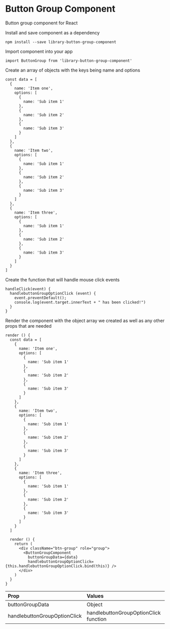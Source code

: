 
# Button Group Component

Button group component for React

Install and save component as a dependency

```
npm install --save library-button-group-component
```

Import component into your app

```
import ButtonGroup from 'library-button-group-component'
```

Create an array of objects with the keys being name and options

```
const data = [
  {
    name: 'Item one',
    options: [
      {
        name: 'Sub item 1'
      },
      {
        name: 'Sub item 2'
      },
      {
        name: 'Sub item 3'
      }
    ]
  },
  {
    name: 'Item two',
    options: [
      {
        name: 'Sub item 1'
      },
      {
        name: 'Sub item 2'
      },
      {
        name: 'Sub item 3'
      }
    ]
  },
  {
    name: 'Item three',
    options: [
      {
        name: 'Sub item 1'
      },
      {
        name: 'Sub item 2'
      },
      {
        name: 'Sub item 3'
      }
    ]
  }
]

```

Create the function that will handle mouse click events

```
handleClick(event) {
  handlebuttonGroupOptionClick (event) {
    event.preventDefault();
    console.log(event.target.innerText + " has been clicked!")
  }
}
```

Render the component with the object array we created as well as any other props that are needed

```
render () {
  const data = [
    {
      name: 'Item one',
      options: [
        {
          name: 'Sub item 1'
        },
        {
          name: 'Sub item 2'
        },
        {
          name: 'Sub item 3'
        }
      ]
    },
    {
      name: 'Item two',
      options: [
        {
          name: 'Sub item 1'
        },
        {
          name: 'Sub item 2'
        },
        {
          name: 'Sub item 3'
        }
      ]
    },
    {
      name: 'Item three',
      options: [
        {
          name: 'Sub item 1'
        },
        {
          name: 'Sub item 2'
        },
        {
          name: 'Sub item 3'
        }
      ]
    }
  ]

  render () {
    return (
      <div className="btn-group" role="group">
        <ButtonGroupComponent
          buttonGroupData={data}
          handlebuttonGroupOptionClick={this.handlebuttonGroupOptionClick.bind(this)} />
      </div>
    )
  }
}
 ```

| Prop                         | Values                                |
| :--------------------------- | :------------------------------------ |
| buttonGroupData              | Object                                |
| handlebuttonGroupOptionClick | handlebuttonGroupOptionClick function |